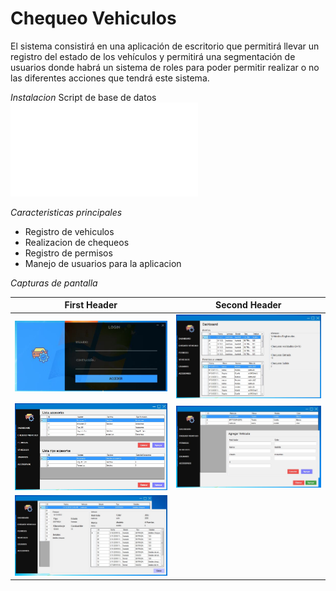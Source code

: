# Chequeo Vehiculos

El sistema consistirá en una aplicación de escritorio que permitirá llevar un registro del estado de los vehículos y permitirá una segmentación de usuarios donde habrá un sistema de roles para poder permitir realizar o no las diferentes acciones que tendrá este sistema. 


*Instalacion*
Script de base de datos \
![Script Base de datos](../blob/master/Datos/DataBaseScript.txt)


*Caracteristicas principales*
- Registro de vehiculos
- Realizacion de chequeos
- Registro de permisos
- Manejo de usuarios para la aplicacion

*Capturas de pantalla*

First Header | Second Header
------------ | -------------
![Login ](https://raw.githubusercontent.com/BlaShadow/Prog3-Final/master/Presentacion/Capturas/Login.JPG)|![Dashboard ](https://raw.githubusercontent.com/BlaShadow/Prog3-Final/master/Presentacion/Capturas/Dashboard.JPG)
![Accesorios ](https://raw.githubusercontent.com/BlaShadow/Prog3-Final/master/Presentacion/Capturas/Accesorios.JPG)|![AgregarVehiculo ](https://raw.githubusercontent.com/BlaShadow/Prog3-Final/master/Presentacion/Capturas/AgregarVehiculo.JPG)
![DetallesChequeo ](https://raw.githubusercontent.com/BlaShadow/Prog3-Final/master/Presentacion/Capturas/DetalleChequeo.JPG)|

